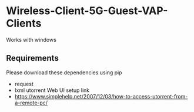 # Wireless-Client-5G-Guest-VAP-Clients
Works with windows
## Requirements
Please download these dependencies using pip
  - request
  - lxml
utorrent Web UI setup link
- https://www.simplehelp.net/2007/12/03/how-to-access-utorrent-from-a-remote-pc/